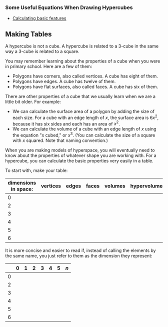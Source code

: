 <script
  src="https://cdn.mathjax.org/mathjax/latest/MathJax.js?config=TeX-AMS-MML_HTMLorMML"
  type="text/javascript">
</script>

[The above javascript script enables browsers to read the \(\LaTeX\) scripts in this page by calling upon mathjax. One dollar sign leads to inline, two leads to block.]: #

### Some Useful Equations When Drawing Hypercubes
- [Calculating basic features](#making-tables)


[The curly bracket heading ID didn't work for me. The guide does say it's dependent on the processor, so maybe that's just this preview.]: #
## Making Tables 
A hypercube is not a cube. A hypercube is related to a 3-cube in the same way a 3-cube is related to a square.

You may remember learning about the properties of a cube when you were in primary school. Here are a few of them:
- Polygons have corners, also called vertices. A cube has eight of them.
- Polygons have edges. A cube has twelve of them.
- Polygons have flat surfaces, also called faces. A cube has six of them.

There are other properties of a cube that we usually learn when we are a little bit older. For example:
- We can calculate the surface area of a polygon by adding the size of each size. For a cube with an edge length of $x$, the surface area is $6x^2$, because it has six sides and each has an area of $x^2$.
- We can calculate the volume of a cube with an edge length of $x$ using the equation "_x_ cubed," or $x^3$. (You can calculate the size of a square with $x$ squared. Note that naming convention.)

When you are making models of hyperspace, you will eventually need to know about the properties of whatever shape you are working with. For a hypercube, you can calculate the basic properties very easily in a table.

To start with, make your table:

|dimensions in space:|vertices|edges|faces|volumes|hypervolumes|5-volumes|etc...|
|----|----|----|----|----|----|----|----|
|0| | | | | | | |
|2| | | | | | | |
|3| | | | | | | |
|4| | | | | | | |
|5| | | | | | | |
|6| | | | | | | |

It is more concise and easier to read if, instead of calling the elements by the same name, you just refer to them as the dimension they represent:

| |0|1|2|3|4|5|$n$|
|----|----|----|----|----|----|----|----|
|0| | | | | | | |
|2| | | | | | | |
|3| | | | | | | |
|4| | | | | | | |
|5| | | | | | | |
|6| | | | | | | |
